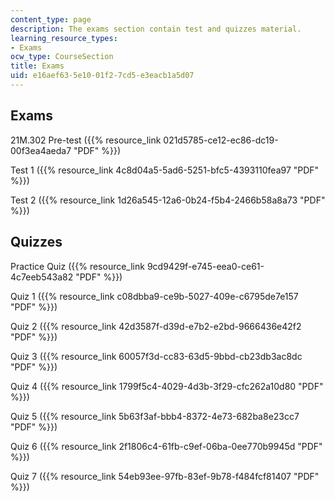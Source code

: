 ```yaml
---
content_type: page
description: The exams section contain test and quizzes material.
learning_resource_types:
- Exams
ocw_type: CourseSection
title: Exams
uid: e16aef63-5e10-01f2-7cd5-e3eacb1a5d07
---
```


Exams
-----

21M.302 Pre-test ({{% resource_link 021d5785-ce12-ec86-dc19-00f3ea4aeda7 "PDF" %}})

Test 1 ({{% resource_link 4c8d04a5-5ad6-5251-bfc5-4393110fea97 "PDF" %}})

Test 2 ({{% resource_link 1d26a545-12a6-0b24-f5b4-2466b58a8a73 "PDF" %}})

Quizzes
-------

Practice Quiz ({{% resource_link 9cd9429f-e745-eea0-ce61-4c7eeb543a82 "PDF" %}})

Quiz 1 ({{% resource_link c08dbba9-ce9b-5027-409e-c6795de7e157 "PDF" %}})

Quiz 2 ({{% resource_link 42d3587f-d39d-e7b2-e2bd-9666436e42f2 "PDF" %}})

Quiz 3 ({{% resource_link 60057f3d-cc83-63d5-9bbd-cb23db3ac8dc "PDF" %}})

Quiz 4 ({{% resource_link 1799f5c4-4029-4d3b-3f29-cfc262a10d80 "PDF" %}})

Quiz 5 ({{% resource_link 5b63f3af-bbb4-8372-4e73-682ba8e23cc7 "PDF" %}})

Quiz 6 ({{% resource_link 2f1806c4-61fb-c9ef-06ba-0ee770b9945d "PDF" %}})

Quiz 7 ({{% resource_link 54eb93ee-97fb-83ef-9b78-f484fcf81407 "PDF" %}})